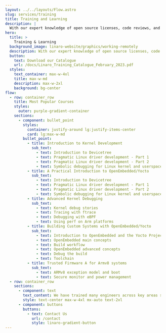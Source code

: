 ```yaml
---
layout: ../../layouts/Flow.astro
slug: services/training
title: Training and Learning
description: |
  With our expert knowledge of open source licenses, code reviews, and hands-on Linux training, we help companies eliminate risk, achieve compliance, and build strong relationships with open source communities. Our customized training courses cover a wide range of topics and can be tailored to meet the specific needs of your team. Gain the skills and expertise to embrace emerging technologies and best practices in the world of Linux and Arm technology.
hero:
  title: >
    Training & Learning
  background_image: linaro-website/graphics/working-remotely
  description: With our expert knowledge of open source licenses, code reviews, and hands-on Linux training, we help companies eliminate risk, achieve compliance, and build strong relationships with open source communities. Our customized training courses cover a wide range of topics and can be tailored to meet the specific needs of your team. Gain the skills and expertise to embrace emerging technologies and best practices in the world of Linux and Arm technology.
  button:
    text: Download our Catalogue
    url: /docs/Linaro_Training_Catalogue_February_2023.pdf
  styles:
    text_container: max-w-4xl
    title: max-w-md
    description: max-w-2xl
    background: bg-center
flow:
  - row: container_row
    title: Most Popular Courses
    styles:
      outer: purple-gradient-container
    sections:
      - component: bullet_point
        styles:
          container: justify-around lg:justify-items-center
          card: lg:max-w-md
        bullet_point:
          - title: Introduction to Kernel Development
            sub_text:
              - text: Introduction to Devicetree
              - text: Pragmatic Linux driver development - Part 1
              - text: Pragmatic Linux driver development - Part 2
              - text: Symbolic debugging for Linux kernel and userspace
          - title: A Practical Introduction to OpenEmbedded/Yocto
            sub_text:
              - text: Introduction to Devicetree
              - text: Pragmatic Linux driver development - Part 1
              - text: Pragmatic Linux driver development - Part 2
              - text: Symbolic debugging for Linux kernel and userspace
          - title: Advanced Kernel Debugging
            sub_text:
              - text: Kernel debug stories
              - text: Tracing with ftrace
              - text: Debugging with eBPF
              - text: Using perf on Arm platforms
          - title: Building Custom Systems with OpenEmbedded/Yocto
            sub_text:
              - text: Introduction to OpenEmbedded and the Yocto Project
              - text: OpenEmbedded main concepts
              - text: Build workflow
              - text: OpenEmbedded advanced concepts
              - text: Debug the build
              - text: Toolchain
          - title: Trusted Firmware A for Armv8 systems
            sub_text:
              - text: ARMv8 exception model and boot
              - text: Secure monitor and power management
  - row: container_row
    sections:
      - component: text
        text_content: We have trained many engineers across key areas such as OP-TEE, Energy Aware Scheduler, Arm Trusted Firmware, Power Management and Open Source development to name but a few.
        style: text-center max-w-4xl mx-auto text-2xl
      - component: buttons
        buttons:
          - text: Contact Us
            url: /contact
            style: linaro-gradient-button
---
```

